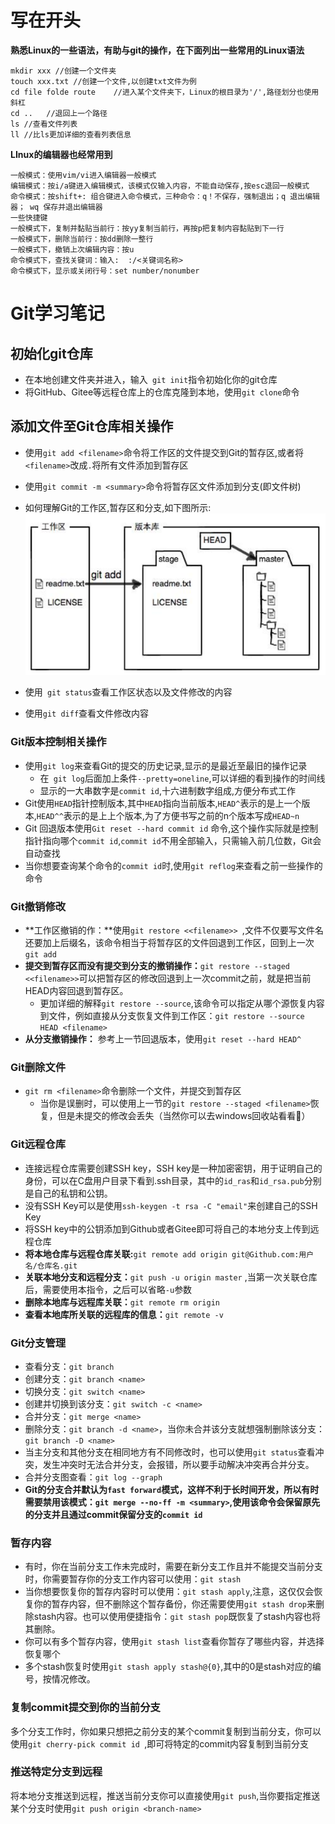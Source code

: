# 写在开头

**熟悉Linux的一些语法，有助与git的操作，在下面列出一些常用的Linux语法**

```
mkdir xxx //创建一个文件夹
touch xxx.txt //创建一个文件,以创建txt文件为例
cd file folde route    //进入某个文件夹下，Linux的根目录为'/',路径划分也使用斜杠
cd ..   //退回上一个路径
ls //查看文件列表
ll //比ls更加详细的查看列表信息
```

**LInux的编辑器也经常用到**

```
一般模式：使用vim/vi进入编辑器一般模式
编辑模式：按i/a键进入编辑模式，该模式仅输入内容，不能自动保存,按esc退回一般模式
命令模式：按shift+: 组合键进入命令模式，三种命令：q！不保存，强制退出；q 退出编辑器； wq 保存并退出编辑器
一些快捷键
一般模式下，复制并黏贴当前行：按yy复制当前行，再按p把复制内容黏贴到下一行
一般模式下，删除当前行：按dd删除一整行
一般模式下，撤销上次编辑内容：按u
命令模式下，查找关键词：输入:  :/<关键词名称>
命令模式下，显示或关闭行号：set number/nonumber
```



# Git学习笔记

## 初始化git仓库

- 在本地创建文件夹并进入，输入` git init`指令初始化你的git仓库
- 将GitHub、Gitee等远程仓库上的仓库克隆到本地，使用`git clone`命令

## 添加文件至Git仓库相关操作

- 使用`git add <filename>`命令将工作区的文件提交到Git的暂存区,或者将`<filename>`改成`.`将所有文件添加到暂存区  
- 使用`git commit -m <summary>`命令将暂存区文件添加到分支(即文件树)
- 如何理解Git的工作区,暂存区和分支,如下图所示:![image-20221011100601897](./Git学习笔记.assets/image-20221011100601897.png)

- 使用` git status`查看工作区状态以及文件修改的内容

- 使用`git diff`查看文件修改内容

### Git版本控制相关操作

- 使用`git log`来查看Git的提交的历史记录,显示的是最近至最旧的操作记录
  - 在` git log`后面加上条件`--pretty=oneline`,可以详细的看到操作的时间线
  - 显示的一大串数字是`commit id`,十六进制数字组成,方便分布式工作
- Git使用`HEAD`指针控制版本,其中`HEAD`指向当前版本,`HEAD^`表示的是上一个版本,`HEAD^^`表示的是上上个版本,为了方便书写之前的n个版本写成`HEAD~n`
- Git 回退版本使用`Git reset --hard commit id` 命令,这个操作实际就是控制指针指向哪个`commit id`,`commit id`不用全部输入，只需输入前几位数，Git会自动查找
- 当你想要查询某个命令的`commit id`时,使用`git reflog`来查看之前一些操作的命令

### Git撤销修改

- **工作区撤销的作：**使用`git restore <<filename>> `,文件不仅要写文件名还要加上后缀名，该命令相当于将暂存区的文件回退到工作区，回到上一次`git add`
- **提交到暂存区而没有提交到分支的撤销操作：**`git restore --staged <<filename>>`可以把暂存区的修改回退到上一次commit之前，就是把当前HEAD内容回退到暂存区。
  - 更加详细的解释`git restore --source`,该命令可以指定从哪个源恢复内容到文件，例如直接从分支恢复文件到工作区：`git restore --source HEAD <filename>`
- **从分支撤销操作：** 参考上一节回退版本，使用`git reset --hard HEAD^`

### Git删除文件

- `git rm <filename>`命令删除一个文件，并提交到暂存区
  - 当你是误删时，可以使用上一节的`git restore --staged <filename>`恢复，但是未提交的修改会丢失（当然你可以去windows回收站看看🐶）

### Git远程仓库

- 连接远程仓库需要创建SSH key，SSH key是一种加密密钥，用于证明自己的身份，可以在C盘用户目录下看到.ssh目录，其中的`id_ras`和`id_rsa.pub`分别是自己的私钥和公钥。
- 没有SSH Key可以是使用`ssh-keygen -t rsa -C "email"`来创建自己的SSH Key
- 将SSH key中的公钥添加到Github或者Gitee即可将自己的本地分支上传到远程仓库
- **将本地仓库与远程仓库关联:**`git remote add origin git@Github.com:用户名/仓库名.git`
- **关联本地分支和远程分支：**`git push -u origin master` ,当第一次关联仓库后，需要使用本指令，之后可以省略`-u`参数
- **删除本地库与远程库关联：**`git remote rm origin`
- **查看本地库所关联的远程库的信息：**`git remote -v`

### Git分支管理

- 查看分支：`git branch`
- 创建分支：`git branch <name>`
- 切换分支：`git switch <name>`
- 创建并切换到该分支：`git switch -c <name>`
- 合并分支：`git merge <name>`
- 删除分支：`git branch -d <name>`，当你未合并该分支就想强制删除该分支：`git branch -D <name>`
- 当主分支和其他分支在相同地方有不同修改时，也可以使用`git status`查看冲突，发生冲突时无法合并分支，会报错，所以要手动解决冲突再合并分支。
- 合并分支图查看：`git log --graph`
- **Git的分支合并默认为`fast forward`模式，这样不利于长时间开发，所以有时需要禁用该模式：`git merge --no-ff -m <summary>`,使用该命令会保留原先的分支并且通过commit保留分支的`commit id`**

### 暂存内容

- 有时，你在当前分支工作未完成时，需要在新分支工作且并不能提交当前分支时，你需要暂存你的分支工作内容可以使用：`git stash`
- 当你想要恢复你的暂存内容时可以使用：`git stash apply`,注意，这仅仅会恢复你的暂存内容，但不删除这个暂存备份，你还需要使用`git stash drop`来删除stash内容。也可以使用便捷指令：`git stash pop`既恢复了stash内容也将其删除。
- 你可以有多个暂存内容，使用`git stash list`查看你暂存了哪些内容，并选择恢复哪个
- 多个stash恢复时使用`git stash apply stash@{0}`,其中的0是stash对应的编号，按情况修改。

### 复制commit提交到你的当前分支

多个分支工作时，你如果只想把之前分支的某个commit复制到当前分支，你可以使用`git cherry-pick commit id `,即可将特定的commit内容复制到当前分支

### 推送特定分支到远程

将本地分支推送到远程，推送当前分支你可以直接使用`git push`,当你要指定推送某个分支时使用`git push origin <branch-name>`







